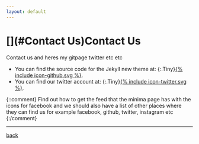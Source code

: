 ```yaml
---
layout: default
---
```


# [](#Contact Us)Contact Us

Contact us and heres my gitpage twitter etc etc

* You can find the source code for the Jekyll new theme at: {:.Tiny}[{% include icon-github.svg %}](https://github.com/HelloBeastie).
* You can find our twitter account at: {:.Tiny}[{% include icon-twitter.svg %}](https://twitter.com/rikileehartwell).



{::comment}
Find out how to get the feed that the minima page has with the icons for facebook and we should also have a list of other places where they can find us
for example facebook, github, twitter, instagram etc
{:/comment}

* * *
[back](./)
